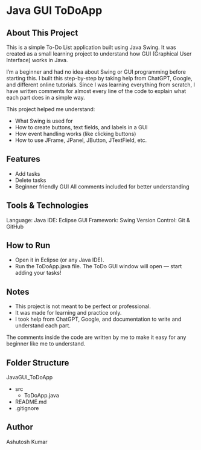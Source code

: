 # Java GUI ToDoApp

## About This Project

This is a simple To-Do List application built using Java Swing.
It was created as a small learning project to understand how GUI (Graphical User Interface) works in Java.

I’m a beginner and had no idea about Swing or GUI programming before starting this. I built this step-by-step by taking help from ChatGPT, Google, and different online tutorials. Since I was learning everything from scratch, I have written comments for almost every line of the code to explain what each part does in a simple way.

This project helped me understand:
- What Swing is used for
- How to create buttons, text fields, and labels in a GUI
- How event handling works (like clicking buttons)
- How to use JFrame, JPanel, JButton, JTextField, etc.

## Features
- Add tasks
- Delete tasks
- Beginner friendly GUI
All comments included for better understanding

## Tools & Technologies

Language: Java
IDE: Eclipse
GUI Framework: Swing
Version Control: Git & GitHub

## How to Run

- Open it in Eclipse (or any Java IDE).
- Run the ToDoApp.java file.
The ToDo GUI window will open — start adding your tasks!

## Notes
- This project is not meant to be perfect or professional.
- It was made for learning and practice only.
- I took help from ChatGPT, Google, and documentation to write and understand each part.

The comments inside the code are written by me to make it easy for any beginner like me to understand.

## Folder Structure
JavaGUI_ToDoApp
- src
  - ToDoApp.java
- README.md
- .gitignore

## Author
Ashutosh Kumar
